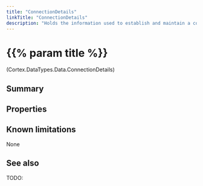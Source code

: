```yaml
---
title: "ConnectionDetails"
linkTitle: "ConnectionDetails"
description: "Holds the information used to establish and maintain a connection to a data source."
---
```


# {{% param title %}}

<p class="namespace">(Cortex.DataTypes.Data.ConnectionDetails)</p>

## Summary

## Properties

## Known limitations

None

## See also

TODO:

